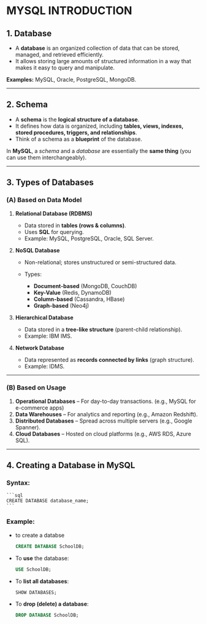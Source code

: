 # MYSQL INTRODUCTION

## 1. **Database**

* A **database** is an organized collection of data that can be stored, managed, and retrieved efficiently.
* It allows storing large amounts of structured information in a way that makes it easy to query and manipulate.

**Examples:** MySQL, Oracle, PostgreSQL, MongoDB.

---

## 2. **Schema**

* A **schema** is the **logical structure of a database**.
* It defines how data is organized, including **tables, views, indexes, stored procedures, triggers, and relationships**.
* Think of a schema as a **blueprint** of the database.

In **MySQL**, a *schema* and a *database* are essentially the **same thing** (you can use them interchangeably).

---

## 3. **Types of Databases**

### (A) Based on Data Model

1. **Relational Database (RDBMS)**

   * Data stored in **tables (rows & columns)**.
   * Uses **SQL** for querying.
   * Example: MySQL, PostgreSQL, Oracle, SQL Server.

2. **NoSQL Database**

   * Non-relational; stores unstructured or semi-structured data.
   * Types:

     * **Document-based** (MongoDB, CouchDB)
     * **Key-Value** (Redis, DynamoDB)
     * **Column-based** (Cassandra, HBase)
     * **Graph-based** (Neo4j)

3. **Hierarchical Database**

   * Data stored in a **tree-like structure** (parent-child relationship).
   * Example: IBM IMS.

4. **Network Database**

   * Data represented as **records connected by links** (graph structure).
   * Example: IDMS.

---

### (B) Based on Usage

1. **Operational Databases** – For day-to-day transactions. (e.g., MySQL for e-commerce apps)
2. **Data Warehouses** – For analytics and reporting (e.g., Amazon Redshift).
3. **Distributed Databases** – Spread across multiple servers (e.g., Google Spanner).
4. **Cloud Databases** – Hosted on cloud platforms (e.g., AWS RDS, Azure SQL).

---

## 4. **Creating a Database in MySQL**

### Syntax:
    ```sql
    CREATE DATABASE database_name;
    ```  

### Example:
- to create a databse
    ```sql
    CREATE DATABASE SchoolDB;
    ```

- To **use** the database:

    ```sql
    USE SchoolDB;
    ```

- To **list all databases**:

    ```sql
    SHOW DATABASES;
    ```

- To **drop (delete) a database**:

    ```sql
    DROP DATABASE SchoolDB;
    ```